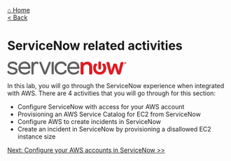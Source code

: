 [⌂ Home](/labs/end-to-end-it-lifecycle-management/README.md)
<br />[< Back](/labs/end-to-end-it-lifecycle-management/resources/LAB-EXECUTION-1.md)
# ServiceNow related activities
<img src="/labs/end-to-end-it-lifecycle-management/resources/snow-icon2.png" height="30">

In this lab, you will go through the ServiceNow experience when integrated with AWS. There are 4 activities that you will go through for this section:
- Configure ServiceNow with access for your AWS account
- Provisioning an AWS Service Catalog for EC2 from ServiceNow
- Configure AWS to create incidents in ServiceNow
- Create an incident in ServiceNow by provisioning a disallowed EC2 instance size


[Next: Configure your AWS accounts in ServiceNow >>](/labs/end-to-end-it-lifecycle-management/resources/README-SNOW-ACCOUNT-CONFIG.md)